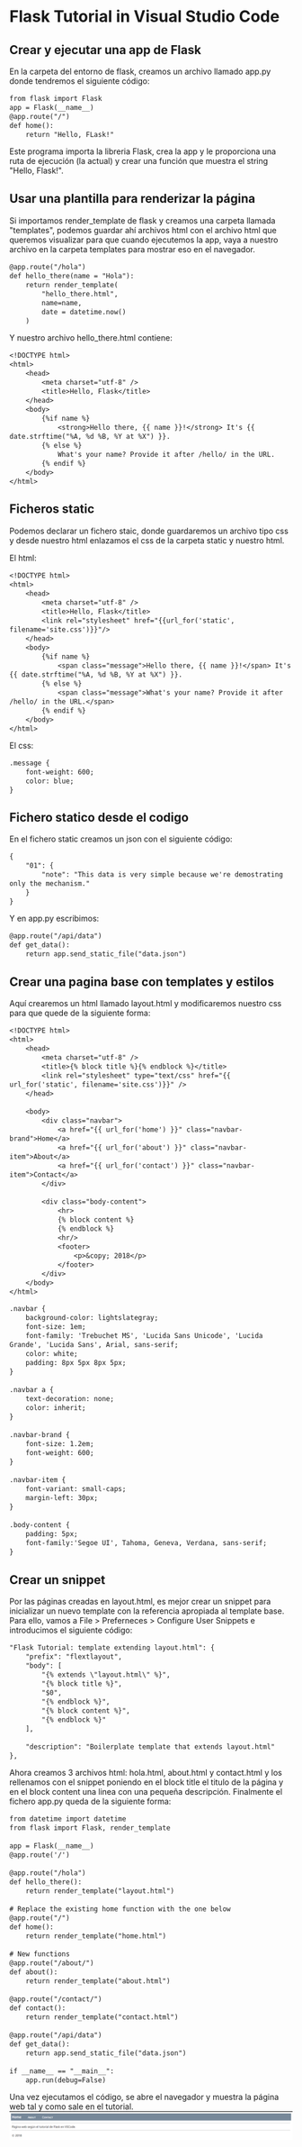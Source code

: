 # Flask Tutorial in Visual Studio Code
## Crear y ejecutar una app de Flask
En la carpeta del entorno de flask, creamos un archivo llamado app.py donde tendremos el siguiente código:

~~~
from flask import Flask
app = Flask(__name__)
@app.route("/")
def home():
    return "Hello, FLask!"
~~~

Este programa importa la libreria Flask, crea la app y le proporciona una ruta de ejecución (la actual) y crear una función que muestra el string "Hello, Flask!".

## Usar una plantilla para renderizar la página
Si importamos render_template de flask y creamos una carpeta llamada "templates", podemos guardar ahí archivos html con el archivo html que queremos visualizar para que cuando ejecutemos la app, vaya a nuestro archivo en la carpeta templates para mostrar eso en el navegador.

~~~
@app.route("/hola")
def hello_there(name = "Hola"):
    return render_template(
        "hello_there.html", 
        name=name,
        date = datetime.now()
    )
~~~

Y nuestro archivo hello_there.html contiene: 
~~~
<!DOCTYPE html>
<html>
    <head>
        <meta charset="utf-8" />
        <title>Hello, Flask</title>
    </head>
    <body>
        {%if name %}
            <strong>Hello there, {{ name }}!</strong> It's {{ date.strftime("%A, %d %B, %Y at %X") }}.
        {% else %}
            What's your name? Provide it after /hello/ in the URL.
        {% endif %}
    </body>
</html>
~~~

## Ficheros static
Podemos declarar un fichero staic, donde guardaremos un archivo tipo css y desde nuestro html enlazamos el css de la carpeta static y nuestro html.

El html:
~~~
<!DOCTYPE html>
<html>
    <head>
        <meta charset="utf-8" />
        <title>Hello, Flask</title>
        <link rel="stylesheet" href="{{url_for('static', filename='site.css')}}"/>
    </head>
    <body>
        {%if name %}
            <span class="message">Hello there, {{ name }}!</span> It's {{ date.strftime("%A, %d %B, %Y at %X") }}.
        {% else %}
            <span class="message">What's your name? Provide it after /hello/ in the URL.</span>
        {% endif %}
    </body>
</html>
~~~

El css:
~~~
.message {
    font-weight: 600;
    color: blue;
}
~~~

## Fichero statico desde el codigo
En el fichero static creamos un json con el siguiente código:
~~~
{
    "01": {
        "note": "This data is very simple because we're demostrating only the mechanism."
    }
}
~~~

Y en app.py escribimos:
~~~
@app.route("/api/data")
def get_data():
    return app.send_static_file("data.json")
~~~ 

## Crear una pagina base con templates y estilos
Aquí crearemos un html llamado layout.html y modificaremos nuestro css para que quede de la siguiente forma:
~~~
<!DOCTYPE html>
<html>
    <head>
        <meta charset="utf-8" />
        <title>{% block title %}{% endblock %}</title>
        <link rel="stylesheet" type="text/css" href="{{ url_for('static', filename='site.css')}}" />
    </head>

    <body>
        <div class="navbar">
            <a href="{{ url_for('home') }}" class="navbar-brand">Home</a>
            <a href="{{ url_for('about') }}" class="navbar-item">About</a>
            <a href="{{ url_for('contact') }}" class="navbar-item">Contact</a>
        </div>

        <div class="body-content">
            <hr>
            {% block content %}
            {% endblock %}
            <hr/>
            <footer>
                <p>&copy; 2018</p>
            </footer>
        </div>
    </body>
</html>
~~~

~~~
.navbar {
    background-color: lightslategray;
    font-size: 1em;
    font-family: 'Trebuchet MS', 'Lucida Sans Unicode', 'Lucida Grande', 'Lucida Sans', Arial, sans-serif;
    color: white;
    padding: 8px 5px 8px 5px;
}

.navbar a {
    text-decoration: none;
    color: inherit;
}

.navbar-brand {
    font-size: 1.2em;
    font-weight: 600;
}

.navbar-item {
    font-variant: small-caps;
    margin-left: 30px;
}

.body-content {
    padding: 5px;
    font-family:'Segoe UI', Tahoma, Geneva, Verdana, sans-serif;
}
~~~

## Crear un snippet
Por las páginas creadas en layout.html, es mejor crear un snippet para inicializar un nuevo template con la referencia apropiada al template base.
Para ello, vamos a File > Preferneces > Configure User Snippets e introducimos el siguiente código:
~~~
"Flask Tutorial: template extending layout.html": {
    "prefix": "flextlayout",
    "body": [
        "{% extends \"layout.html\" %}",
        "{% block title %}",
        "$0",
        "{% endblock %}",
        "{% block content %}",
        "{% endblock %}"
    ],

    "description": "Boilerplate template that extends layout.html"
},
~~~
Ahora creamos 3 archivos html: hola.html, about.html y contact.html y los rellenamos con el snippet poniendo en el block title el titulo de la página y en el block content una linea con una pequeña descripción.
Finalmente el fichero app.py queda de la siguiente forma: 

~~~
from datetime import datetime
from flask import Flask, render_template

app = Flask(__name__)
@app.route('/')

@app.route("/hola")
def hello_there():
    return render_template("layout.html")

# Replace the existing home function with the one below
@app.route("/")
def home():
    return render_template("home.html")

# New functions
@app.route("/about/")
def about():
    return render_template("about.html")

@app.route("/contact/")
def contact():
    return render_template("contact.html")

@app.route("/api/data")
def get_data():
    return app.send_static_file("data.json")

if __name__ == "__main__":
    app.run(debug=False)
~~~
Una vez ejecutamos el código, se abre el navegador y muestra la página web tal y como sale en el tutorial.
![](resultado.png)  